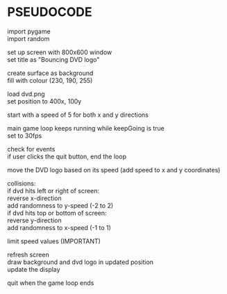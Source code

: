 # PSEUDOCODE

import pygame<br/>
import random<br/>

set up screen with 800x600 window<br/>
set title as "Bouncing DVD logo"<br/>

create surface as background<br/>
fill with colour (230, 190, 255)<br/>

load dvd.png<br/>
set position to 400x, 100y<br/>

start with a speed of 5 for both x and y directions<br/>

main game loop keeps running while keepGoing is true<br/>
set to 30fps<br/>
    
check for events<br/>
if user clicks the quit button, end the loop<br/>

move the DVD logo based on its speed (add speed to x and y coordinates)<br/>

collisions:<br/>
  if dvd hits left or right of screen:<br/>
    reverse x-direction<br/>
      add randomness to y-speed (-2 to 2)<br/>
  if dvd hits top or bottom of screen:<br/>
    reverse y-direction<br/>
      add randomness to x-speed (-1 to 1)<br/>

limit speed values (IMPORTANT)<br/>

refresh screen<br/>
draw background and dvd logo in updated position<br/>
update the display<br/>

quit when the game loop ends<br/>
